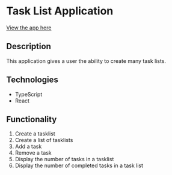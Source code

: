 # Task List Application

[View the app here](https://patrickiyog.github.io/todo-list-app/)

## Description

This application gives a user the ability to create many task lists. 

## Technologies
- TypeScript
- React

## Functionality

1. Create a tasklist
2. Create a list of tasklists
3. Add a task
4. Remove a task
5. Display the number of tasks in a tasklist
6. Display the number of completed tasks in a task list
